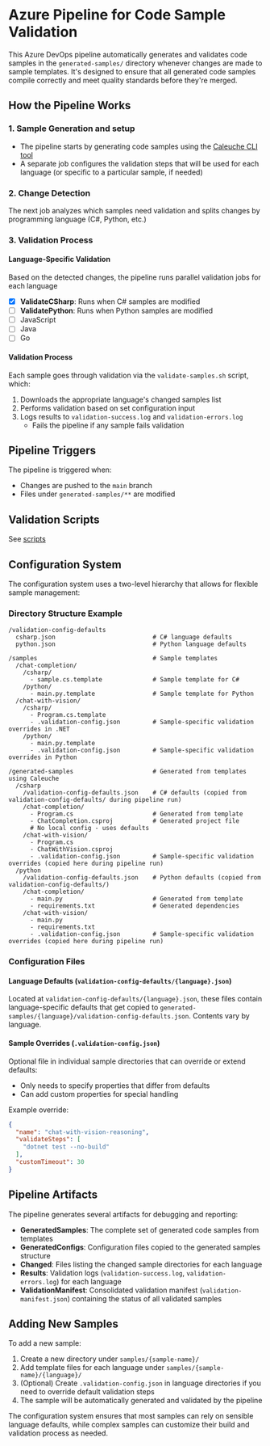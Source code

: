 # Azure Pipeline for Code Sample Validation

This Azure DevOps pipeline automatically generates and validates code samples in the `generated-samples/` directory whenever changes are made to sample templates. It's designed to ensure that all generated code samples compile correctly and meet quality standards before they're merged.

## How the Pipeline Works

### 1. Sample Generation and setup
- The pipeline starts by generating code samples using the [Caleuche CLI tool](https://msdata.visualstudio.com/Vienna/_wiki/wikis/Vienna.wiki/106110/Sample-Code-Generation-Validation-Pipeline?anchor=processing%3A-caleuche)
- A separate job configures the validation steps that will be used for each language (or specific to a particular sample, if needed) 

### 2. Change Detection
The next job analyzes which samples need validation and splits changes by programming language (C#, Python, etc.)

### 3. Validation Process

#### Language-Specific Validation
Based on the detected changes, the pipeline runs parallel validation jobs for each language

- [x] **ValidateCSharp**: Runs when C# samples are modified
- [ ] **ValidatePython**: Runs when Python samples are modified
- [ ] JavaScript
- [ ] Java
- [ ] Go

#### Validation Process
Each sample goes through validation via the `validate-samples.sh` script, which:
1. Downloads the appropriate language's changed samples list
2. Performs validation based on set configuration input
3. Logs results to `validation-success.log` and `validation-errors.log`
   - Fails the pipeline if any sample fails validation

## Pipeline Triggers

The pipeline is triggered when:
- Changes are pushed to the `main` branch
- Files under `generated-samples/**` are modified

## Validation Scripts

See [scripts](./../scripts/readme.md)



## Configuration System

The configuration system uses a two-level hierarchy that allows for flexible sample management:

### Directory Structure Example
```
/validation-config-defaults
  csharp.json                           # C# language defaults  
  python.json                           # Python language defaults

/samples                                # Sample templates
  /chat-completion/
    /csharp/
      - sample.cs.template              # Sample template for C#
    /python/ 
      - main.py.template                # Sample template for Python
  /chat-with-vision/
    /csharp/
      - Program.cs.template
      - .validation-config.json         # Sample-specific validation overrides in .NET
    /python/
      - main.py.template
      - .validation-config.json         # Sample-specific validation overrides in Python

/generated-samples                      # Generated from templates using Caleuche
  /csharp
    /validation-config-defaults.json    # C# defaults (copied from validation-config-defaults/ during pipeline run)
    /chat-completion/
      - Program.cs                      # Generated from template
      - ChatCompletion.csproj           # Generated project file
      # No local config - uses defaults
    /chat-with-vision/
      - Program.cs
      - ChatWithVision.csproj
      - .validation-config.json         # Sample-specific validation overrides (copied here during pipeline run)
  /python
    /validation-config-defaults.json    # Python defaults (copied from validation-config-defaults/)
    /chat-completion/
      - main.py                         # Generated from template
      - requirements.txt                # Generated dependencies
    /chat-with-vision/
      - main.py
      - requirements.txt
      - .validation-config.json         # Sample-specific validation overrides (copied here during pipeline run)
```

### Configuration Files

#### Language Defaults (`validation-config-defaults/{language}.json`)
Located at `validation-config-defaults/{language}.json`, these files contain language-specific defaults that get copied to `generated-samples/{language}/validation-config-defaults.json`. Contents vary by language.

#### Sample Overrides (`.validation-config.json`)
Optional file in individual sample directories that can override or extend defaults:
- Only needs to specify properties that differ from defaults
- Can add custom properties for special handling

Example override:
```json
{
  "name": "chat-with-vision-reasoning",
  "validateSteps": [
    "dotnet test --no-build"
  ],
  "customTimeout": 30
}
```

## Pipeline Artifacts

The pipeline generates several artifacts for debugging and reporting:
- **GeneratedSamples**: The complete set of generated code samples from templates
- **GeneratedConfigs**: Configuration files copied to the generated samples structure
- **Changed<Language>**: Files listing the changed sample directories for each language
- **<Language>Results**: Validation logs (`validation-success.log`, `validation-errors.log`) for each language
- **ValidationManifest**: Consolidated validation manifest (`validation-manifest.json`) containing the status of all validated samples

## Adding New Samples

To add a new sample:
1. Create a new directory under `samples/{sample-name}/`
2. Add template files for each language under `samples/{sample-name}/{language}/`
3. (Optional) Create `.validation-config.json` in language directories if you need to override default validation steps
4. The sample will be automatically generated and validated by the pipeline

The configuration system ensures that most samples can rely on sensible language defaults, while complex samples can customize their build and validation process as needed.



